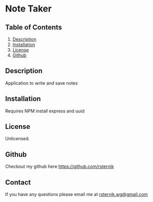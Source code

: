 # Note Taker
  
  ## Table of Contents
  
1. [Description](#description)
2. [Installation](#installation)
3. [License](#test)
4. [Github](#github)


## Description
Application to write and save notes
## Installation
Requires NPM install express and uuid
## License
Unlicensed.
## Github
Checkout my github here  https://github.com/rsternik
## Contact
If you have any questions please email me at rsternik.wg@gmail.com

